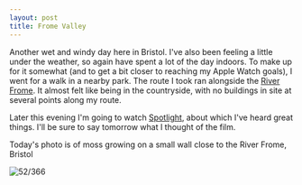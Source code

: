 ```yaml
---
layout: post
title: Frome Valley
---
```


Another wet and windy day here in Bristol. I've also been feeling a little under the weather, so again have spent a lot of the day indoors. To make up for it somewhat (and to get a bit closer to reaching my Apple Watch goals), I went for a walk in a nearby park. The route I took ran alongside the [River Frome](https://en.m.wikipedia.org/wiki/River_Frome,_Bristol). It almost felt like being in the countryside, with no buildings in site at several points along my route. 

Later this evening I'm going to watch [Spotlight](https://itunes.apple.com/gb/movie/spotlight/id1029633503?uo=4&at=1000l8mx), about which I've heard great things. I'll be sure to say tomorrow what I thought of the film. 
<!--break-->

Today's photo is of moss growing on a small wall close to the River Frome, Bristol

![52/366](http://media.humanboring.net/photos/2016-02-21.jpg)

